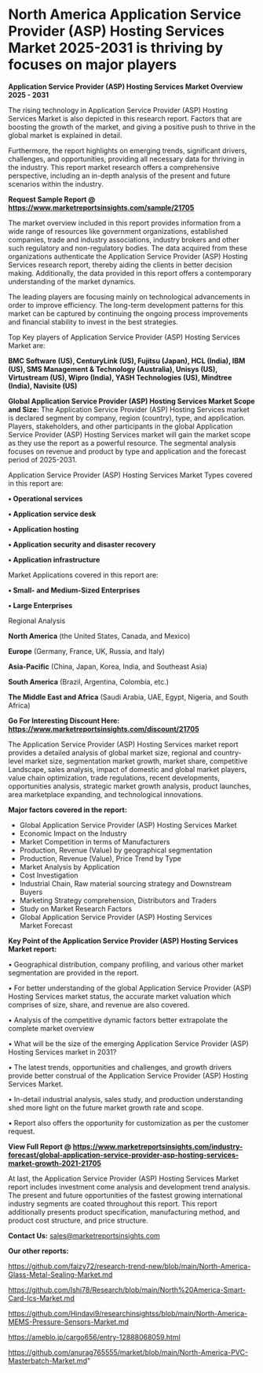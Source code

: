 # North America Application Service Provider (ASP) Hosting Services Market 2025-2031 is thriving by focuses on major players

<Strong> Application Service Provider (ASP) Hosting Services Market Overview 2025 - 2031</strong>

The rising technology in Application Service Provider (ASP) Hosting Services Market is also depicted in this research report. Factors that are boosting the growth of the market, and giving a positive push to thrive in the global market is explained in detail.

Furthermore, the report highlights on emerging trends, significant drivers, challenges, and opportunities, providing all necessary data for thriving in the industry. This report market research offers a comprehensive perspective, including an in-depth analysis of the present and future scenarios within the industry.

<strong>Request Sample Report @ <a href=https://www.marketreportsinsights.com/sample/21705>https://www.marketreportsinsights.com/sample/21705</a></strong>

The market overview included in this report provides information from a wide range of resources like government organizations, established companies, trade and industry associations, industry brokers and other such regulatory and non-regulatory bodies. The data acquired from these organizations authenticate the Application Service Provider (ASP) Hosting Services research report, thereby aiding the clients in better decision making. Additionally, the data provided in this report offers a contemporary understanding of the market dynamics.

The leading players are focusing mainly on technological advancements in order to improve efficiency. The long-term development patterns for this market can be captured by continuing the ongoing process improvements and financial stability to invest in the best strategies.

Top Key players of Application Service Provider (ASP) Hosting Services Market are:

<strong>BMC Software (US), CenturyLink (US), Fujitsu (Japan), HCL (India), IBM (US), SMS Management & Technology (Australia), Unisys (US), Virtustream (US), Wipro (India), YASH Technologies (US), Mindtree (India), Navisite (US)</strong>

<strong><b>Global Application Service Provider (ASP) Hosting Services Market Scope and Size:</b></strong>
The Application Service Provider (ASP) Hosting Services market is declared segment by company, region (country), type, and application. Players, stakeholders, and other participants in the global Application Service Provider (ASP) Hosting Services market will gain the market scope as they use the report as a powerful resource. The segmental analysis focuses on revenue and product by type and application and the forecast period of 2025-2031.

Application Service Provider (ASP) Hosting Services Market Types covered in this report are:

<strong>• Operational services

• Application service desk

• Application hosting

• Application security and disaster recovery

• Application infrastructure</strong>

Market Applications covered in this report are:

<strong>• Small- and Medium-Sized Enterprises

• Large Enterprises</strong> 

Regional Analysis

<strong>North America</strong> (the United States, Canada, and Mexico)

<strong>Europe</strong> (Germany, France, UK, Russia, and Italy)

<strong>Asia-Pacific</strong> (China, Japan, Korea, India, and Southeast Asia)

<strong>South America</strong> (Brazil, Argentina, Colombia, etc.)

<strong>The Middle East and Africa</strong> (Saudi Arabia, UAE, Egypt, Nigeria, and South Africa)

<strong>Go For Interesting Discount Here: <a href=https://www.marketreportsinsights.com/discount/21705>https://www.marketreportsinsights.com/discount/21705</a></strong>

The Application Service Provider (ASP) Hosting Services market report provides a detailed analysis of global market size, regional and country-level market size, segmentation market growth, market share, competitive Landscape, sales analysis, impact of domestic and global market players, value chain optimization, trade regulations, recent developments, opportunities analysis, strategic market growth analysis, product launches, area marketplace expanding, and technological innovations.

<strong><b>Major factors covered in the report:</b></strong>
<ul>
  <li>Global Application Service Provider (ASP) Hosting Services Market </li>
  <li>Economic Impact on the Industry</li>
  <li>Market Competition in terms of Manufacturers</li>
  <li>Production, Revenue (Value) by geographical segmentation</li>
  <li>Production, Revenue (Value), Price Trend by Type</li>
  <li>Market Analysis by Application</li>
  <li>Cost Investigation</li>
  <li>Industrial Chain, Raw material sourcing strategy and Downstream Buyers</li>
  <li>Marketing Strategy comprehension, Distributors and Traders</li>
  <li>Study on Market Research Factors</li>
  <li>Global Application Service Provider (ASP) Hosting Services Market Forecast</li>
</ul>

<strong><b>Key Point of the Application Service Provider (ASP) Hosting Services Market report:</b></strong>

• Geographical distribution, company profiling, and various other market segmentation are provided in the report.

• For better understanding of the global Application Service Provider (ASP) Hosting Services market status, the accurate market valuation which comprises of size, share, and revenue are also covered.

• Analysis of the competitive dynamic factors better extrapolate the complete market overview

• What will be the size of the emerging Application Service Provider (ASP) Hosting Services market in 2031?

• The latest trends, opportunities and challenges, and growth drivers provide better construal of the Application Service Provider (ASP) Hosting Services Market.

• In-detail industrial analysis, sales study, and production understanding shed more light on the future market growth rate and scope.

• Report also offers the opportunity for customization as per the customer request.

<strong><b>View Full Report @ <a href=https://www.marketreportsinsights.com/industry-forecast/global-application-service-provider-asp-hosting-services-market-growth-2021-21705>https://www.marketreportsinsights.com/industry-forecast/global-application-service-provider-asp-hosting-services-market-growth-2021-21705</a></b></strong>


At last, the Application Service Provider (ASP) Hosting Services Market report includes investment come analysis and development trend analysis. The present and future opportunities of the fastest growing international industry segments are coated throughout this report. This report additionally presents product specification, manufacturing method, and product cost structure, and price structure.

<strong>Contact Us:</strong>
sales@marketreportsinsights.com

<strong>Our other reports:</strong>

<a href=https://github.com/faizy72/research-trend-new/blob/main/North-America-Glass-Metal-Sealing-Market.md>https://github.com/faizy72/research-trend-new/blob/main/North-America-Glass-Metal-Sealing-Market.md</a>

<a href=https://github.com/Ishi78/Research/blob/main/North%20America-Smart-Card-Ics-Market.md>https://github.com/Ishi78/Research/blob/main/North%20America-Smart-Card-Ics-Market.md</a>

<a href=https://github.com/Hindavi9/researchinsightss/blob/main/North-America-MEMS-Pressure-Sensors-Market.md>https://github.com/Hindavi9/researchinsightss/blob/main/North-America-MEMS-Pressure-Sensors-Market.md</a>

<a href=https://ameblo.jp/cargo656/entry-12888068059.html>https://ameblo.jp/cargo656/entry-12888068059.html</a>

<a href=https://github.com/anurag765555/market/blob/main/North-America-PVC-Masterbatch-Market.md>https://github.com/anurag765555/market/blob/main/North-America-PVC-Masterbatch-Market.md</a>"
